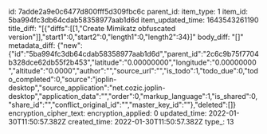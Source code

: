 id: 7adde2a9e0c6477d800fff5d309fbc6c
parent_id: 
item_type: 1
item_id: 5ba994fc3db64cdab58358977aab1d6d
item_updated_time: 1643543261190
title_diff: "[{\"diffs\":[[1,\"Create Mimikatz obfuscated version\"]],\"start1\":0,\"start2\":0,\"length1\":0,\"length2\":34}]"
body_diff: "[]"
metadata_diff: {"new":{"id":"5ba994fc3db64cdab58358977aab1d6d","parent_id":"2c6c9b75f7704b328dce62db55f2b453","latitude":"0.00000000","longitude":"0.00000000","altitude":"0.0000","author":"","source_url":"","is_todo":1,"todo_due":0,"todo_completed":0,"source":"joplin-desktop","source_application":"net.cozic.joplin-desktop","application_data":"","order":0,"markup_language":1,"is_shared":0,"share_id":"","conflict_original_id":"","master_key_id":""},"deleted":[]}
encryption_cipher_text: 
encryption_applied: 0
updated_time: 2022-01-30T11:50:57.382Z
created_time: 2022-01-30T11:50:57.382Z
type_: 13